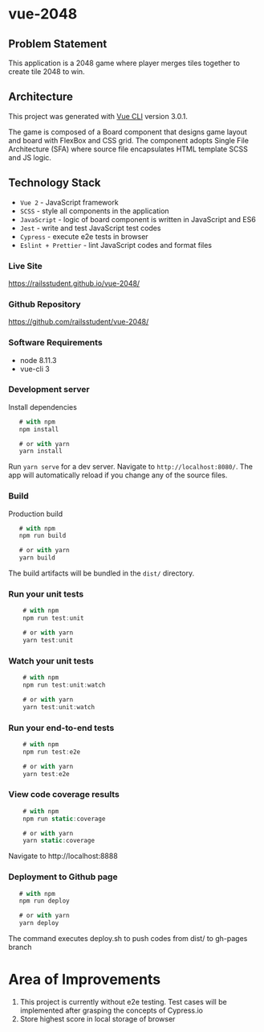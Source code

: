 # vue-2048

## Problem Statement

This application is a 2048 game where player merges tiles together to create tile 2048 to win.

## Architecture

This project was generated with [Vue CLI](https://cli.vuejs.org/) version 3.0.1.

The game is composed of a Board component that designs game layout and board with FlexBox and CSS grid. The component adopts Single File Architecture (SFA) where source file encapsulates HTML template SCSS and JS logic.

## Technology Stack
* `Vue 2`  - JavaScript framework
* `SCSS`   - style all components in the application
* `JavaScript` - logic of board component is written in JavaScript and ES6
* `Jest` - write and test JavaScript test codes
* `Cypress` - execute e2e tests in browser
* `Eslint + Prettier` - lint JavaScript codes and format files

### Live Site
https://railsstudent.github.io/vue-2048/

### Github Repository
https://github.com/railsstudent/vue-2048/

### Software Requirements
- node 8.11.3
- vue-cli 3

### Development server

Install dependencies

 ```javascript
    # with npm
    npm install

    # or with yarn
    yarn install
```

Run `yarn serve` for a dev server. Navigate to `http://localhost:8080/`. The app will automatically reload if you change any of the source files.

### Build

Production build

 ```javascript
    # with npm
    npm run build

    # or with yarn
    yarn build
```

The build artifacts will be bundled in the `dist/` directory.

### Run your unit tests
```javascript
    # with npm
    npm run test:unit

    # or with yarn
    yarn test:unit
```

### Watch your unit tests
```javascript
    # with npm
    npm run test:unit:watch

    # or with yarn
    yarn test:unit:watch
```

### Run your end-to-end tests
```javascript
    # with npm
    npm run test:e2e

    # or with yarn
    yarn test:e2e
```

### View code coverage results
```javascript
    # with npm
    npm run static:coverage

    # or with yarn
    yarn static:coverage
```
Navigate to http://localhost:8888

### Deployment to Github page
 ```javascript
    # with npm
    npm run deploy

    # or with yarn
    yarn deploy
```
The command executes deploy.sh to push codes from dist/ to gh-pages branch

# Area of Improvements
1. This project is currently without e2e testing. Test cases will be implemented after grasping the concepts of Cypress.io
2. Store highest score in local storage of browser